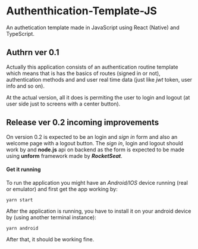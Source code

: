 # Authenthication-Template-JS
An authetication template made in JavaScript using React (Native) and TypeScript.

## Authrn ver 0.1
Actually this application consists of an authentication routine template which means that is has the basics of routes (signed in or not), authentication methods and
and user real time data (just like *jwt* token, user info and so on).

At the actual version, all it does is permiting the user to login and logout (at user side just to screens with a center button).

## Release ver 0.2 incoming improvements
On version 0.2 is expected to be an login and *sign in* form and also an welcome page with a logout button.
The *sign in*, login and logout should work by and **node.js** api on backend as the form is expected to be made using **unform** framework made by ***RocketSeat***.

#### Get it running
To run the application you might have an *Android/IOS* device running (real or emulator) and first get the app working by:

```shell
yarn start
```
After the application is running, you have to install it on your android device by (using another terminal instance):


```shell
yarn android
```

After that, it should be working fine.
